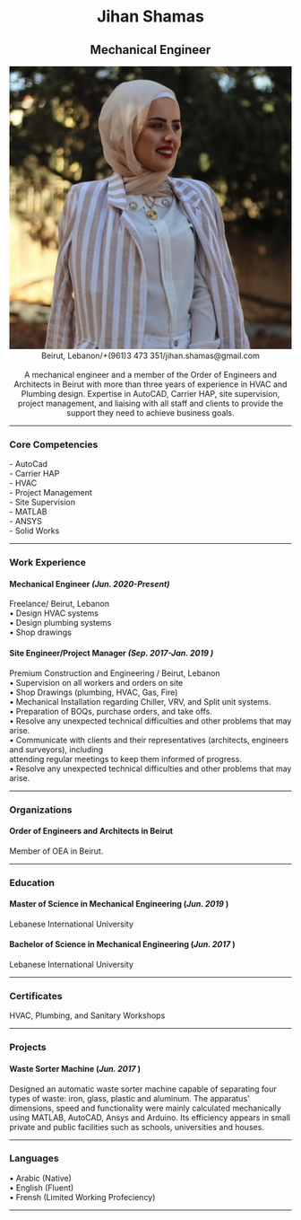 # <div align="center"> **Jihan Shamas** </div>
## <div align="center"> **Mechanical Engineer** </div>
<img src="profile.jpeg" alt="Profile">
<div align="center"> Beirut, Lebanon/+(961)3 473 351/jihan.shamas@gmail.com
<br></br>
A mechanical engineer and a member of the Order of Engineers and Architects in Beirut with more than three
years of experience in HVAC and Plumbing design. Expertise in AutoCAD, Carrier HAP, site supervision,
project management, and liaising with all staff and clients to provide the support they need to achieve business
goals. 

---
### <div align="left"> **Core Competencies** </div>
<div align="left">- AutoCad
<div align="left">- Carrier HAP
<div align="left">- HVAC 
<div align="left">- Project Management
<div align="left">- Site Supervision
<div align="left">- MATLAB
<div align="left">- ANSYS
<div align="left">- Solid Works

---

### <div align="left"> **Work Experience**

#### <div align="left"> **Mechanical Engineer** *(Jun. 2020-Present)* 
Freelance/ Beirut, Lebanon    <br>
• Design HVAC systems <br>
• Design plumbing systems <br>
• Shop drawings 

#### **Site Engineer/Project Manager** *(Sep. 2017-Jan. 2019 )*
Premium Construction and Engineering / Beirut, Lebanon <br>
• Supervision on all workers and orders on site <br>
• Shop Drawings (plumbing, HVAC, Gas, Fire) <br>
• Mechanical Installation regarding Chiller, VRV, and Split unit systems.<br>
• Preparation of BOQs, purchase orders, and take offs.<br>
• Resolve any unexpected technical difficulties and other problems that may arise.<br>
• Communicate with clients and their representatives (architects, engineers and surveyors), including<br>
attending regular meetings to keep them informed of progress.<br>
• Resolve any unexpected technical difficulties and other problems that may arise.

---
### **Organizations**
#### **Order of Engineers and Architects in Beirut**
Member of OEA in Beirut.

---
### **Education**
#### **Master of Science in Mechanical Engineering (*Jun. 2019* )**
Lebanese International University
#### **Bachelor of Science in Mechanical Engineering (*Jun. 2017* )**
Lebanese International University 

---
### **Certificates**

HVAC, Plumbing, and Sanitary Workshops

---
### **Projects**
#### **Waste Sorter Machine (*Jun. 2017* )**<br>
Designed an automatic waste sorter machine capable of separating four types of waste: iron, glass, plastic and
aluminum. The apparatus' dimensions, speed and functionality were mainly calculated mechanically using
MATLAB, AutoCAD, Ansys and Arduino. Its efficiency appears in small private and public facilities such as
schools, universities and houses. 

---
### **Languages**
• Arabic (Native)<br>
• English (Fluent)<br>
• Frensh (Limited Working Profeciency) <br>

---